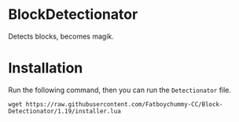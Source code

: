 # BlockDetectionator

Detects blocks, becomes magik.

# Installation

Run the following command, then you can run the `Detectionator` file.

`wget https://raw.githubusercontent.com/Fatboychummy-CC/Block-Detectionator/1.19/installer.lua`
